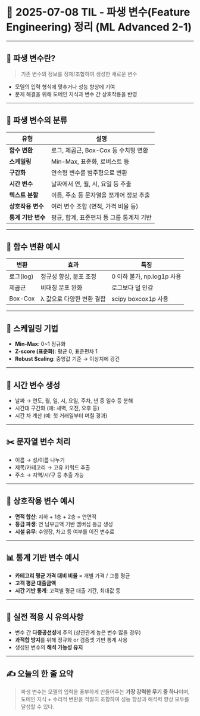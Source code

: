 # 📅 2025-07-08 TIL - 파생 변수(Feature Engineering) 정리 (ML Advanced 2-1)

---

## 🧩 파생 변수란?

> 기존 변수의 정보를 정제/조합하여 생성한 새로운 변수

- 모델의 입력 형식에 맞추거나 성능 향상에 기여  
- 문제 해결을 위해 도메인 지식과 변수 간 상호작용을 반영

---

## 🧠 파생 변수의 분류

| 유형 | 설명 |
|------|------|
| **함수 변환** | 로그, 제곱근, Box-Cox 등 수치형 변환 |
| **스케일링** | Min-Max, 표준화, 로버스트 등 |
| **구간화** | 연속형 변수를 범주형으로 변환 |
| **시간 변수** | 날짜에서 연, 월, 시, 요일 등 추출 |
| **텍스트 분할** | 이름, 주소 등 문자열을 쪼개어 정보 추출 |
| **상호작용 변수** | 여러 변수 조합 (면적, 가격 비율 등) |
| **통계 기반 변수** | 평균, 합계, 표준편차 등 그룹 통계치 기반 |

---

## 🔧 함수 변환 예시

| 변환 | 효과 | 특징 |
|------|------|------|
| 로그(log) | 정규성 향상, 분포 조정 | 0 이하 불가, np.log1p 사용 |
| 제곱근 | 비대칭 분포 완화 | 로그보다 덜 민감 |
| Box-Cox | λ 값으로 다양한 변환 결합 | scipy boxcox1p 사용 |

---

## 📏 스케일링 기법

- **Min-Max**: 0~1 정규화  
- **Z-score (표준화)**: 평균 0, 표준편차 1  
- **Robust Scaling**: 중앙값 기준 → 이상치에 강건

---

## 🧭 시간 변수 생성

- 날짜 → 연도, 월, 일, 시, 요일, 주차, 년 중 일수 등 분해  
- 시간대 구간화 (예: 새벽, 오전, 오후 등)  
- 시간 차 계산 (예: 첫 거래일부터 며칠 경과)

---

## ✂️ 문자열 변수 처리

- 이름 → 성/이름 나누기  
- 제목/카테고리 → 고유 키워드 추출  
- 주소 → 지역/시/구 등 추출 가능

---

## 🔄 상호작용 변수 예시

- **면적 합산**: 지하 + 1층 + 2층 = 연면적  
- **등급 파생**: 연 납부금액 기반 멤버십 등급 생성  
- **시설 유무**: 수영장, 차고 등 여부를 이진 변수로

---

## 📊 통계 기반 변수 예시

- **카테고리 평균 가격 대비 비율** = 개별 가격 / 그룹 평균  
- **고객 평균 대출금액**  
- **시간 기반 통계**: 고객별 평균 대출 기간, 최대값 등

---

## 🧪 실전 적용 시 유의사항

- 변수 간 **다중공선성**에 주의 (상관관계 높은 변수 많을 경우)  
- **과적합 방지**를 위해 정규화 or 검증셋 기반 통계 사용  
- 생성된 변수의 **해석 가능성 유지**

---

## ✍️ 오늘의 한 줄 요약
> 파생 변수는 모델의 입력을 풍부하게 만들어주는 **가장 강력한 무기 중 하나**이며,  
> 도메인 지식 + 수리적 변환을 적절히 조합하여 성능 향상과 해석력 향상 모두를 달성할 수 있다.

